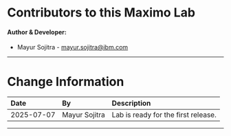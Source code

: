 
# Contributors to this Maximo Lab

#### Author & Developer:

- Mayur Sojitra - <mayur.sojitra@ibm.com>


---

# Change Information

|Date     |By             | Description                                           |
|:--------|:--------------|:------------------------------------------------------|
|2025-07-07|Mayur Sojitra|Lab is ready for the first release.                       |


---
